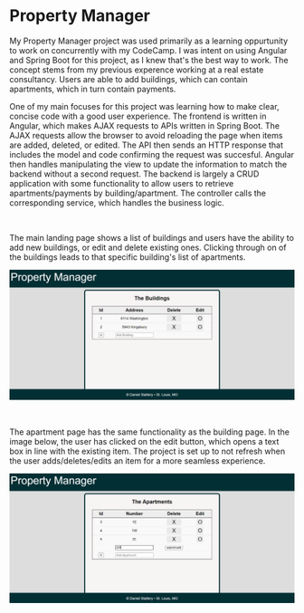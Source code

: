 # Property Manager

My Property Manager project was used primarily as a learning oppurtunity to work on concurrently with my CodeCamp.  I was intent on using Angular and Spring Boot for this project, as I knew that's the best way to work.  The concept stems from my previous experence working at a real estate consultancy.  Users are able to add buildings, which can contain apartments, which in turn contain payments.

One of my main focuses for this project was learning how to make clear, concise code with a good user experience.  The frontend is written in Angular, which makes AJAX requests to APIs written in Spring Boot.  The AJAX requests allow the browser to avoid reloading the page when items are added, deleted, or edited.  The API then sends an HTTP response that includes the model and code confirming the request was succesful.  Angular then handles manipulating the view to update the information to match the backend without a second request.  The backend is largely a CRUD application with some functionality to allow users to retrieve apartments/payments by building/apartment.  The controller calls the corresponding service, which handles the business logic.  

<br/>

The main landing page shows a list of buildings and users have the ability to add new buildings, or edit and delete existing ones.  Clicking through on of the buildings leads to that specific building's list of apartments. 

![Image of building page](https://github.com/danielcslattery/PropertyManager/blob/a4dbc43085c2cc34fbfca8698a3132438f0d3eb5/Project%20Images/BuildingsPage.PNG)

<br/>

The apartment page has the same functionality as the building page.  In the image below, the user has clicked on the edit button, which opens a text box in line with the existing item.  The project is set up to not refresh when the user adds/deletes/edits an item for a more seamless experience. 

![Image of building page](https://github.com/danielcslattery/PropertyManager/blob/a4dbc43085c2cc34fbfca8698a3132438f0d3eb5/Project%20Images/ApartmentsPageWhileEditing.PNG)
